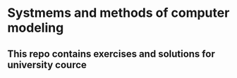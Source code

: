 # Systmems and methods of computer modeling

## This repo contains exercises and solutions for university cource